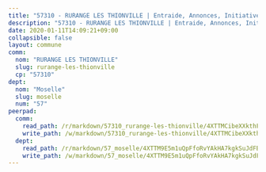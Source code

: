 ```yaml
---
title: "57310 - RURANGE LES THIONVILLE | Entraide, Annonces, Initiatives"
description: "57310 - RURANGE LES THIONVILLE | Entraide, Annonces, Initiatives"
date: 2020-01-11T14:09:21+09:00
collapsible: false
layout: commune
comm:
  nom: "RURANGE LES THIONVILLE"
  slug: rurange-les-thionville
  cp: "57310"
dept:
  nom: "Moselle"
  slug: moselle
  num: "57"
peerpad:
  comm:
    read_path: /r/markdown/57310_rurange-les-thionville/4XTTMCibeXXkthFKQJpyfpSm9JznpDL6XuKXf3ninmWAAw12b
    write_path: /w/markdown/57310_rurange-les-thionville/4XTTMCibeXXkthFKQJpyfpSm9JznpDL6XuKXf3ninmWAAw12b-K3TgTjaMnQRsQFBvnMGmJg2Dj56ZwYtsVrta9ETB4pQkVcXHrq2oBqCUkCB3kmaBNbbTdZiz9FKuYjfMm7o6cfiYuzSBUkWMBYGnBcnUgr5AM6pmsyJEdErsw5s2qaxSBtCy9cks
  dept:
    read_path: /r/markdown/57_moselle/4XTTM9E5m1uQpFfoRvYAkHA7kgkSuJdFBSCmoLnZ6YvxmqAKj
    write_path: /w/markdown/57_moselle/4XTTM9E5m1uQpFfoRvYAkHA7kgkSuJdFBSCmoLnZ6YvxmqAKj-K3TgTxpsRhjGfb3pJqDaX4rYTLkyLoK3BLA4awBfhTSCoyNhResrhhmfsEF8aKnccedt5XoBzWeRYfKxQxNKv71ETcpGharLRE7rdgTKY3uSaW3Du2dz8v23YEY268mfYmweTFnR
---
```


